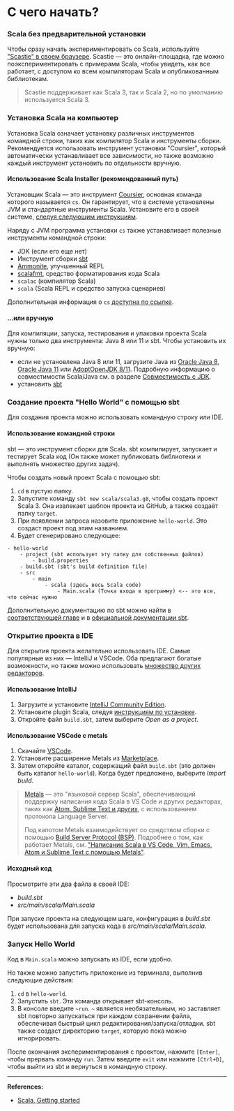 # С чего начать?

### Scala без предварительной установки

Чтобы сразу начать экспериментировать со Scala, используйте ["Scastie" в своем браузере](https://scastie.scala-lang.org/pEBYc5VMT02wAGaDrfLnyw). 
Scastie — это онлайн-площадка, где можно поэкспериментировать с примерами Scala, 
чтобы увидеть, как все работает, с доступом ко всем компиляторам Scala и опубликованным библиотекам.

> Scastie поддерживает как Scala 3, так и Scala 2, но по умолчанию используется Scala 3.

### Установка Scala на компьютер

Установка Scala означает установку различных инструментов командной строки, 
таких как компилятор Scala и инструменты сборки. 
Рекомендуется использовать инструмент установки "Coursier", 
который автоматически устанавливает все зависимости, 
но также возможно каждый инструмент установить по отдельности вручную.

#### Использование Scala Installer (рекомендованный путь)

Установщик Scala — это инструмент [Coursier](https://get-coursier.io/docs/cli-overview), 
основная команда которого называется `cs`. 
Он гарантирует, что в системе установлены JVM и стандартные инструменты Scala. 
Установите его в своей системе, [следуя следующим инструкциям](https://get-coursier.io/docs/cli-installation).

Наряду с JVM программа установки `cs` также устанавливает полезные инструменты командной строки:
- JDK (если его еще нет)
- Инструмент сборки [sbt](https://www.scala-sbt.org/)
- [Ammonite](https://ammonite.io/), улучшенный REPL
- [scalafmt](https://scalameta.org/scalafmt/), средство форматирования кода Scala
- `scalac` (компилятор Scala)
- `scala` (Scala REPL и средство запуска сценариев)

Дополнительная информация о `cs` [доступна по ссылке](https://get-coursier.io/docs/cli-overview).

#### ...или вручную

Для компиляции, запуска, тестирования и упаковки проекта Scala нужны только два инструмента: Java 8 или 11 и sbt. 
Чтобы установить их вручную:
- если не установлена Java 8 или 11, загрузите Java из 
[Oracle Java 8](https://www.oracle.com/java/technologies/downloads/#java8), 
[Oracle Java 11](https://www.oracle.com/java/technologies/downloads/#java11) 
или [AdoptOpenJDK 8/11](https://adoptopenjdk.net/).
Подробную информацию о совместимости Scala/Java см. в разделе 
[Совместимость с JDK](https://docs.scala-lang.org/overviews/jdk-compatibility/overview.html).
- установить [sbt](https://www.scala-sbt.org/download.html)

### Создание проекта "Hello World" с помощью sbt

Для создания проекта можно использовать командную строку или IDE. 

#### Использование командной строки

sbt — это инструмент сборки для Scala. 
sbt компилирует, запускает и тестирует Scala код 
(Он также может публиковать библиотеки и выполнять множество других задач).

Чтобы создать новый проект Scala с помощью sbt:
1. `cd` в пустую папку.
2. Запустите команду `sbt new scala/scala3.g8`, чтобы создать проект Scala 3. 
Она извлекает шаблон проекта из GitHub, а также создаёт папку `target`.
3. При появлении запроса назовите приложение `hello-world`. Это создаст проект под этим названием.
4. Будет сгенерировано следующее:

```
- hello-world
    - project (sbt использует эту папку для собственных файлов)
        - build.properties
    - build.sbt (sbt's build definition file)
    - src
        - main
            - scala (здесь весь Scala code)
                - Main.scala (Точка входа в программу) <-- это все, что сейчас нужно
```

Дополнительную документацию по sbt можно найти в [соответствующей главе](../tools/tools-sbt) 
и в [официальной документации sbt](https://www.scala-sbt.org/1.x/docs/index.html).

### Открытие проекта в IDE

Для открытия проекта желательно использовать IDE. Самые популярные из них — IntelliJ и VSCode. 
Оба предлагают богатые возможности, 
но также можно использовать [множество других редакторов](https://scalameta.org/metals/docs/).

#### Использование IntelliJ

1. Загрузите и установите [IntelliJ Community Edition](https://www.jetbrains.com/idea/download/).
2. Установите plugin Scala, следуя [инструкциям по установке](https://www.jetbrains.com/help/idea/managing-plugins.html).
3. Откройте файл `build.sbt`, затем выберите _Open as a project_.

#### Использование VSCode с metals

1. Скачайте [VSCode](https://code.visualstudio.com/Download).
2. Установите расширение Metals из [Marketplace](https://marketplace.visualstudio.com/items?itemName=scalameta.metals).
3. Затем откройте каталог, содержащий файл `build.sbt` (это должен быть каталог `hello-world`). 
Когда будет предложено, выберите _Import build_.

> [Metals](https://scalameta.org/metals/) — это "языковой сервер Scala", 
> обеспечивающий поддержку написания кода Scala в VS Code и других редакторах, 
> таких как [Atom, Sublime Text и других](https://scalameta.org/metals/docs/), 
> с использованием протокола Language Server. 
> 
> Под капотом Metals взаимодействует со средством сборки 
> с помощью [ Build Server Protocol (BSP)](https://build-server-protocol.github.io/). 
> Подробнее о том, как работает Metals, см. 
> ["Написание Scala в VS Code, Vim, Emacs, Atom и Sublime Text с помощью Metals"](https://www.scala-lang.org/2019/04/16/metals.html).

#### Исходный код

Просмотрите эти два файла в своей IDE:
- _build.sbt_
- _src/main/scala/Main.scala_

При запуске проекта на следующем шаге, конфигурация в _build.sbt_ 
будет использована для запуска кода в _src/main/scala/Main.scala_.

### Запуск Hello World

Код в `Main.scala` можно запускать из IDE, если удобно.

Но также можно запустить приложение из терминала, выполнив следующие действия:
1. `cd` в `hello-world`.
2. Запустить `sbt`. Эта команда открывает sbt-консоль.
3. В консоле введите `~run`. `~` является необязательным, 
но заставляет sbt повторно запускаться при каждом сохранении файла, 
обеспечивая быстрый цикл редактирования/запуска/отладки. 
sbt также создаст директорию `target`, которую пока можно игнорировать.

После окончания экспериментирования с проектом, нажмите `[Enter]`, чтобы прервать команду `run`. 
Затем введите `exit` или нажмите `[Ctrl+D]`, чтобы выйти из sbt и вернуться в командную строку.


---

**References:**
- [Scala, Getting started](https://docs.scala-lang.org/scala3/getting-started.html)

